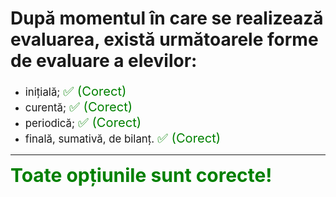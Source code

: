 # După momentul în care se realizează evaluarea, există următoarele forme de evaluare a elevilor:

- <span style="font-size: larger;">inițială; <span style="color: green; font-size: larger;">✅ (Corect)</span></span>
- <span style="font-size: larger;">curentă; <span style="color: green; font-size: larger;">✅ (Corect)</span></span>
- <span style="font-size: larger;">periodică; <span style="color: green; font-size: larger;">✅ (Corect)</span></span>
- <span style="font-size: larger;">finală, sumativă, de bilanț. <span style="color: green; font-size: larger;">✅ (Corect)</span></span>

---

<span style="font-size: 30px; font-weight: bold;">**<span style="color: green;">Toate opțiunile sunt corecte!</span>**</span>